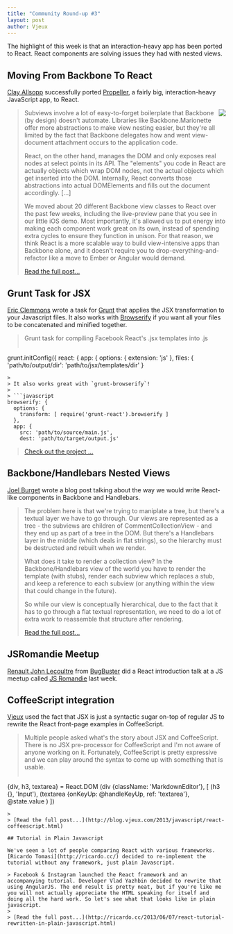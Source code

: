 ```yaml
---
title: "Community Round-up #3"
layout: post
author: Vjeux
---
```


The highlight of this week is that an interaction-heavy app has been ported to React. React components are solving issues they had with nested views.

## Moving From Backbone To React

[Clay Allsopp](http://twitter.com/clayallsopp) successfully ported [Propeller](http://usepropeller.com/blog/posts/from-backbone-to-react/), a fairly big, interaction-heavy JavaScript app, to React.

> [<img style="float: right; margin: 0 0 10px 10px;" src="/react/img/blog/propeller-logo.png" />](http://usepropeller.com/blog/posts/from-backbone-to-react/)Subviews involve a lot of easy-to-forget boilerplate that Backbone (by design) doesn't automate. Libraries like Backbone.Marionette offer more abstractions to make view nesting easier, but they're all limited by the fact that Backbone delegates how and went view-document attachment occurs to the application code.
>
> React, on the other hand, manages the DOM and only exposes real nodes at select points in its API. The "elements" you code in React are actually objects which wrap DOM nodes, not the actual objects which get inserted into the DOM. Internally, React converts those abstractions into actual DOMElements and fills out the document accordingly. [...]
>
> We moved about 20 different Backbone view classes to React over the past few weeks, including the live-preview pane that you see in our little iOS demo. Most importantly, it's allowed us to put energy into making each component work great on its own, instead of spending extra cycles to ensure they function in unison. For that reason, we think React is a more scalable way to build view-intensive apps than Backbone alone, and it doesn't require you to drop-everything-and-refactor like a move to Ember or Angular would demand.
>
> [Read the full post...](http://usepropeller.com/blog/posts/from-backbone-to-react/)

## Grunt Task for JSX

[Eric Clemmons](http://ericclemmons.github.io/) wrote a task for [Grunt](http://gruntjs.com/) that applies the JSX transformation to your Javascript files. It also works with [Browserify](http://browserify.org/) if you want all your files to be concatenated and minified together.

> Grunt task for compiling Facebook React's .jsx templates into .js
>
> ```javascript
grunt.initConfig({
  react: {
    app: {
      options: { extension: 'js' },
      files: { 'path/to/output/dir': 'path/to/jsx/templates/dir' }
```
>
> It also works great with `grunt-browserify`!
>
> ```javascript
browserify: {
  options: {
    transform: [ require('grunt-react').browserify ]
  },
  app: {
    src: 'path/to/source/main.js',
    dest: 'path/to/target/output.js'
```
>
> [Check out the project ...](https://github.com/ericclemmons/grunt-react)

## Backbone/Handlebars Nested Views

[Joel Burget](http://joelburget.com/) wrote a blog post talking about the way we would write React-like components in Backbone and Handlebars.

> The problem here is that we're trying to maniplate a tree, but there's a textual layer we have to go through. Our views are represented as a tree - the subviews are children of CommentCollectionView - and they end up as part of a tree in the DOM. But there's a Handlebars layer in the middle (which deals in flat strings), so the hierarchy must be destructed and rebuilt when we render.
>
> What does it take to render a collection view? In the Backbone/Handlebars view of the world you have to render the template (with stubs), render each subview which replaces a stub, and keep a reference to each subview (or anything within the view that could change in the future).
>
> So while our view is conceptually hierarchical, due to the fact that it has to go through a flat textual representation, we need to do a lot of extra work to reassemble that structure after rendering.
>
> [Read the full post...](http://joelburget.com/react/)

## JSRomandie Meetup

[Renault John Lecoultre](https://twitter.com/renajohn/) from [BugBuster](http://www.bugbuster.com) did a React introduction talk at a JS meetup called [JS Romandie](https://twitter.com/jsromandie) last week.

<script async class="speakerdeck-embed" data-id="888a9d50c01b01300df36658d0894ac1" data-ratio="1.33333333333333" src="//speakerdeck.com/assets/embed.js"></script>

## CoffeeScript integration

[Vjeux](http://blog.vjeux.com/) used the fact that JSX is just a syntactic sugar on-top of regular JS to rewrite the React front-page examples in CoffeeScript.

> Multiple people asked what's the story about JSX and CoffeeScript. There is no JSX pre-processor for CoffeeScript and I'm not aware of anyone working on it. Fortunately, CoffeeScript is pretty expressive and we can play around the syntax to come up with something that is usable.
>
> ```javascript
{div, h3, textarea} = React.DOM
(div {className: 'MarkdownEditor'}, [
  (h3 {}, 'Input'),
  (textarea {onKeyUp: @handleKeyUp, ref: 'textarea'},
    @state.value
  )
])
```
>
> [Read the full post...](http://blog.vjeux.com/2013/javascript/react-coffeescript.html)

## Tutorial in Plain Javascript

We've seen a lot of people comparing React with various frameworks. [Ricardo Tomasi](http://ricardo.cc/) decided to re-implement the tutorial without any framework, just plain Javascript.

> Facebook & Instagram launched the React framework and an accompanying tutorial. Developer Vlad Yazhbin decided to rewrite that using AngularJS. The end result is pretty neat, but if you're like me you will not actually appreciate the HTML speaking for itself and doing all the hard work. So let's see what that looks like in plain javascript.
>
> [Read the full post...](http://ricardo.cc/2013/06/07/react-tutorial-rewritten-in-plain-javascript.html)
